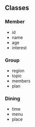 ## Classes

### Member
- id
- name
- age
- interest

### Group
- region
- topic
- members
- plan

### Dining
- time
- menu
- place
